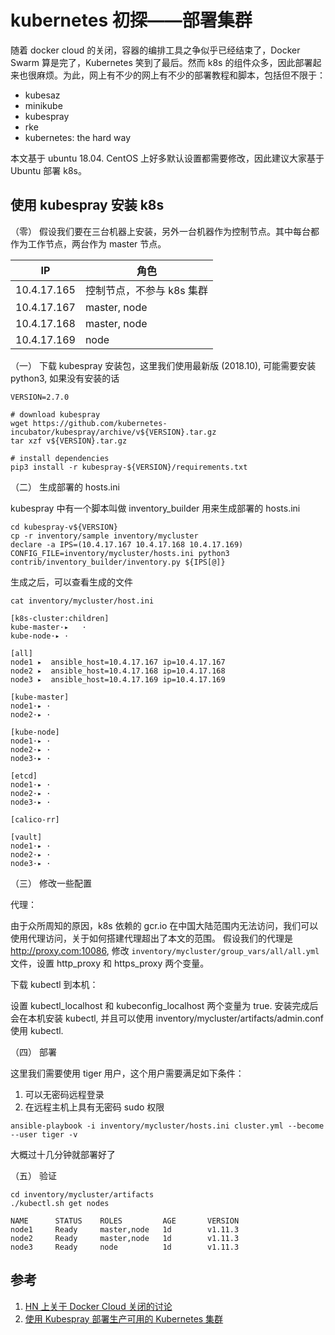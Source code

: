 # kubernetes 初探——部署集群

<!--
ID: e3a829a1-07f5-4e33-ae07-a802736a17a5
Status: publish
Date: 2018-09-30T04:58:00
Modified: 2020-05-16T11:24:36
wp_id: 566
-->

随着 docker cloud 的关闭，容器的编排工具之争似乎已经结束了，Docker Swarm 算是完了，Kubernetes 笑到了最后。然而 k8s 的组件众多，因此部署起来也很麻烦。为此，网上有不少的网上有不少的部署教程和脚本，包括但不限于：

- kubesaz
- minikube
- kubespray
- rke
- kubernetes: the hard way

本文基于 ubuntu 18.04. CentOS 上好多默认设置都需要修改，因此建议大家基于 Ubuntu 部署 k8s。

## 使用 kubespray 安装 k8s

（零） 假设我们要在三台机器上安装，另外一台机器作为控制节点。其中每台都作为工作节点，两台作为 master 节点。

IP          | 角色
------------|-----------------------
10.4.17.165 | 控制节点，不参与 k8s 集群
10.4.17.167 | master, node
10.4.17.168 | master, node
10.4.17.169 | node

（一） 下载 kubespray 安装包，这里我们使用最新版 (2018.10), 可能需要安装 python3, 如果没有安装的话

```
VERSION=2.7.0

# download kubespray
wget https://github.com/kubernetes-incubator/kubespray/archive/v${VERSION}.tar.gz
tar xzf v${VERSION}.tar.gz

# install dependencies
pip3 install -r kubespray-${VERSION}/requirements.txt
```

（二） 生成部署的 hosts.ini

kubespray 中有一个脚本叫做 inventory_builder 用来生成部署的 hosts.ini

```
cd kubespray-v${VERSION}
cp -r inventory/sample inventory/mycluster
declare -a IPS=(10.4.17.167 10.4.17.168 10.4.17.169)
CONFIG_FILE=inventory/mycluster/hosts.ini python3 contrib/inventory_builder/inventory.py ${IPS[@]}
```
生成之后，可以查看生成的文件

```
cat inventory/mycluster/host.ini

[k8s-cluster:children]
kube-master·▸   ·
kube-node·▸ ·

[all]
node1 ▸  ansible_host=10.4.17.167 ip=10.4.17.167
node2 ▸  ansible_host=10.4.17.168 ip=10.4.17.168
node3 ▸  ansible_host=10.4.17.169 ip=10.4.17.169

[kube-master]
node1·▸ ·
node2·▸ ·

[kube-node]
node1·▸ ·
node2·▸ ·
node3·▸ ·

[etcd]
node1·▸ ·
node2·▸ ·
node3·▸ ·

[calico-rr]

[vault]
node1·▸ ·
node2·▸ ·
node3·▸ ·
```

（三） 修改一些配置

代理：

由于众所周知的原因，k8s 依赖的 gcr.io 在中国大陆范围内无法访问，我们可以使用代理访问，关于如何搭建代理超出了本文的范围。
假设我们的代理是 http://proxy.com:10086, 修改 `inventory/mycluster/group_vars/all/all.yml`  文件，设置 http_proxy 和 https_proxy 两个变量。

下载 kubectl 到本机：

设置 kubectl_localhost 和 kubeconfig_localhost 两个变量为 true. 安装完成后会在本机安装 kubectl, 并且可以使用 inventory/mycluster/artifacts/admin.conf 使用 kubectl.

（四） 部署

这里我们需要使用 tiger 用户，这个用户需要满足如下条件：

  1. 可以无密码远程登录
  2. 在远程主机上具有无密码 sudo 权限

```
ansible-playbook -i inventory/mycluster/hosts.ini cluster.yml --become --user tiger -v
```

大概过十几分钟就部署好了

（五） 验证

```
cd inventory/mycluster/artifacts
./kubectl.sh get nodes

NAME      STATUS    ROLES         AGE       VERSION
node1     Ready     master,node   1d        v1.11.3
node2     Ready     master,node   1d        v1.11.3
node3     Ready     node          1d        v1.11.3
```

## 参考

1. [HN 上关于 Docker Cloud 关闭的讨论](https://news.ycombinator.com/item?id=16665130)
2. [使用 Kubespray 部署生产可用的 Kubernetes 集群](http://www.itmuch.com/docker/kubernetes-deploy-by-kubespray/)